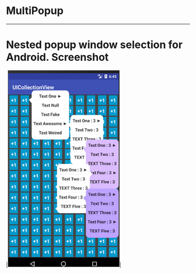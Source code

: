 # MultiPopup

--------
Nested popup window selection for Android.
Screenshot
====

|![screenshot](https://raw.githubusercontent.com/SouravKumarPandit/MultiPopupWindow/master/Capture_pop.PNG)|


